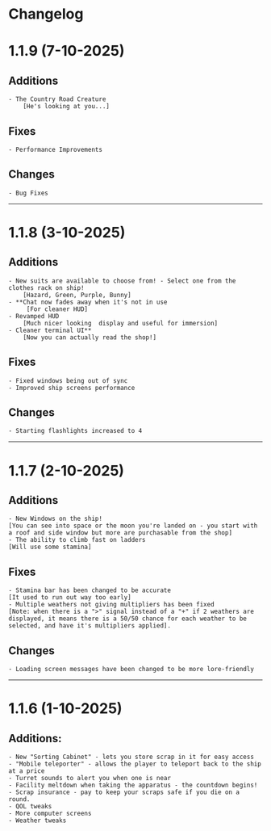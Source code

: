 # Changelog

 # 1.1.9 (7-10-2025)
## Additions
    - The Country Road Creature
        [He's looking at you...]
    
## Fixes
    - Performance Improvements
    
## Changes
    - Bug Fixes

----------------------------------------------------


#  1.1.8 (3-10-2025)
## Additions
    - New suits are available to choose from! - Select one from the clothes rack on ship!
        [Hazard, Green, Purple, Bunny]
    - **Chat now fades away when it's not in use
         [For cleaner HUD]
    - Revamped HUD
        [Much nicer looking  display and useful for immersion]
    - Cleaner terminal UI**
        [Now you can actually read the shop!]
    
## Fixes
    - Fixed windows being out of sync
    - Improved ship screens performance
    
## Changes
    - Starting flashlights increased to 4

----------------------------------------------------
    
#  1.1.7 (2-10-2025)
## Additions
    - New Windows on the ship!
    [You can see into space or the moon you're landed on - you start with a roof and side window but more are purchasable from the shop]
    - The ability to climb fast on ladders
    [Will use some stamina]

## Fixes
    - Stamina bar has been changed to be accurate
    [It used to run out way too early]
    - Multiple weathers not giving multipliers has been fixed
    [Note: when there is a ">" signal instead of a "+" if 2 weathers are displayed, it means there is a 50/50 chance for each weather to be selected, and have it's multipliers applied].

## Changes
    - Loading screen messages have been changed to be more lore-friendly

----------------------------------------------------

#  1.1.6 (1-10-2025)
## Additions:
    - New "Sorting Cabinet" - lets you store scrap in it for easy access
    - "Mobile teleporter" - allows the player to teleport back to the ship at a price
    - Turret sounds to alert you when one is near
    - Facility meltdown when taking the apparatus - the countdown begins!
    - Scrap insurance - pay to keep your scraps safe if you die on a round.
    - QOL tweaks
    - More computer screens
    - Weather tweaks
